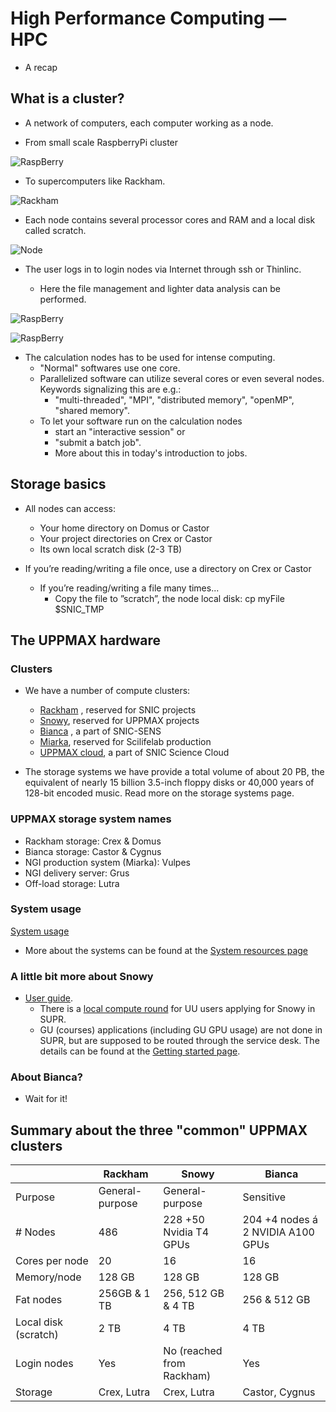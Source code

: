 # High Performance Computing — HPC
- A recap
## What is a cluster?
- A network of computers, each computer working as a node.

- From small scale RaspberryPi cluster
     
![RaspBerry](./img/IMG_5111.jpeg)

- To supercomputers like Rackham.

![Rackham](./img/uppmax-light2.jpg)

- Each node contains several processor cores and RAM and a local disk called scratch.

![Node](./img/node.png)

- The user logs in to login nodes via Internet through ssh or Thinlinc.

  - Here the file management and lighter data analysis can be performed.

![RaspBerry](./img/nodes.png)

![RaspBerry](./img/Bild1.png)

- The calculation nodes has to be used for intense computing. 
  - "Normal" softwares use one core.
  - Parallelized software can utilize several cores or even several nodes. Keywords signalizing this are e.g.:
    - "multi-threaded", "MPI", "distributed memory", "openMP", "shared memory".
  - To let your software run on the calculation nodes
    - start an "interactive session" or
    - "submit a batch job".
    - More about this in today's introduction to jobs.

## Storage basics
- All nodes can access:
  - Your home directory on Domus or Castor
  - Your project directories on Crex or Castor
  - Its own local scratch disk (2-3 TB)

- If you’re reading/writing a file once, use a directory on Crex or Castor
  - If you’re reading/writing a file many times...
    - Copy the file to ”scratch”, the node local disk:
        cp myFile $SNIC_TMP
        
        
## The UPPMAX hardware   
 
### Clusters

- We have a number of compute clusters:

  -  [Rackham](https://www.uppmax.uu.se/resources/systems/the-rackham-cluster/)
, reserved for SNIC projects
  -  [Snowy](https://www.uppmax.uu.se/resources/systems/the-snowy-cluster/), reserved for UPPMAX projects
  -  [Bianca](https://www.uppmax.uu.se/resources/systems/the-bianca-cluster/)
, a part of SNIC-SENS
  -  [Miarka](https://www.uppmax.uu.se/resources/systems/miarka-cluster/), reserved for Scilifelab production
  -  [UPPMAX cloud](https://www.uppmax.uu.se/resources/systems/the-uppmax-cloud/), a part of SNIC Science Cloud

- The storage systems we have provide a total volume of about 20 PB, the equivalent of nearly 15 billion 3.5-inch floppy disks or 40,000 years of 128-bit encoded music. Read more on the storage systems page.

### UPPMAX storage system names
- Rackham storage: Crex & Domus
- Bianca storage: Castor & Cygnus
- NGI production system (Miarka): Vulpes
- NGI delivery server: Grus
- Off-load storage: Lutra

### System usage
[System usage](https://www.uppmax.uu.se/resources/system-usage/)

- More about the systems can be found at the [System resources page](https://www.uppmax.uu.se/resources/systems/)

 
### A little bit more about Snowy

- [User guide](https://www.uppmax.uu.se/support/user-guides/snowy-user-guide/).
  - There is a [local compute round](https://supr.snic.se/round/uppmaxcompute2021/) for UU users applying for Snowy in SUPR.
  - GU (courses) applications (including GU GPU usage) are not done in SUPR, but are supposed to be routed through the service desk. The details can be found at the [Getting started page](https://www.uppmax.uu.se/support/getting-started/course-projects/).

### About Bianca?
- Wait for it!

## Summary about the three "common" UPPMAX clusters

| |Rackham|Snowy|Bianca|
|-------|-----|------|---|
|Purpose|General-purpose|General-purpose|Sensitive|
|# Nodes|486|228 +50 Nvidia T4 GPUs|204 +4 nodes á 2 NVIDIA A100 GPUs|
|Cores per node|20|16|16|
|Memory/node|128 GB|128 GB|128 GB
|Fat nodes|256GB & 1 TB| 256, 512 GB & 4 TB| 256 & 512 GB|
|Local disk (scratch)|2 TB| 4 TB| 4 TB |
|Login nodes|Yes| No (reached from Rackham)|Yes|
|Storage|Crex, Lutra|Crex, Lutra|Castor, Cygnus|
